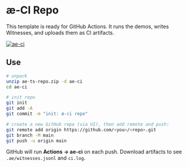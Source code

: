 # æ‑CI Repo

This template is ready for GitHub Actions. It runs the demos, writes Witnesses, and uploads them as CI artifacts.

[![ae-ci](https://github.com/chadlieoak/ae/actions/workflows/ae-ci.yml/badge.svg)](https://github.com/<you>/<repo>/actions/workflows/ae-ci.yml)


## Use

```bash
# unpack
unzip ae-ts-repo.zip -d ae-ci
cd ae-ci

# init repo
git init
git add -A
git commit -m "init: æ-ci repo"

# create a new GitHub repo (via UI), then add remote and push:
git remote add origin https://github.com/<you>/<repo>.git
git branch -M main
git push -u origin main
```

GitHub will run **Actions → ae-ci** on each push. Download artifacts to see `.ae/witnesses.jsonl` and `ci.log`.
